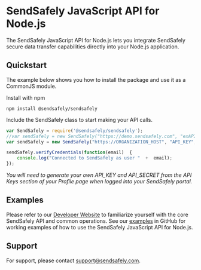
# SendSafely JavaScript API for Node.js

The SendSafely JavaScript API for Node.js lets you integrate SendSafely secure data transfer capabilities directly into your Node.js application. 

## Quickstart
The example below shows you how to install the package and use it as a CommonJS module.

Install with npm
```console
npm install @sendsafely/sendsafely
```

Include the SendSafely class to start making your API calls.

```javascript
var SendSafely = require('@sendsafely/sendsafely');
//var sendSafely = new SendSafely("https://demo.sendsafely.com", "exAPIkeyxyz", "exAPIsecretxyz");
var sendSafely = new SendSafely("https://ORGANIZATION_HOST", "API_KEY", "API_SECRET");

sendSafely.verifyCredentials(function(email)  {
	console.log("Connected to SendSafely as user "  +  email);
});

```

*You will need to generate your own API_KEY and API_SECRET from the API Keys section of your Profile page when logged into your SendSafely portal.*

## Examples
Please refer to our [Developer Website](https://sendsafely.github.io) to familiarize yourself with the core SendSafely API and common operations. See our [examples](https://github.com/SendSafely/JavaScript-Node-Client-API/tree/master/examples/CreateNewPackage) in GitHub for working examples of how to use the SendSafely JavaScript API for Node.js.  

## Support
For support, please contact support@sendsafely.com. 


